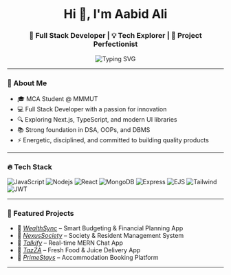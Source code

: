 <h1 align="center">Hi 👋, I'm Aabid Ali</h1>
<h3 align="center">🚀 Full Stack Developer | 💡 Tech Explorer | 🎯 Project Perfectionist</h3>

<p align="center">
  <img src="https://readme-typing-svg.herokuapp.com?font=Fira+Code&size=24&duration=3000&pause=1000&color=F7B42C&vCenter=true&center=true&width=600&lines=Full+Stack+Developer+%F0%9F%94%A5;MERN+Stack+Proficient+%F0%9F%92%BB;Passionate+Problem+Solver+%F0%9F%A4%96;Always+Learning+%F0%9F%9A%80" alt="Typing SVG" />
</p>

---

### 🧠 About Me

- 🎓 MCA Student @ MMMUT
- 💻 Full Stack Developer with a passion for innovation
- 🔍 Exploring Next.js, TypeScript, and modern UI libraries
- 📚 Strong foundation in DSA, OOPs, and DBMS
- ⚡ Energetic, disciplined, and committed to building quality products

---

### 🔥 Tech Stack
![JavaScript](https://img.shields.io/badge/-JavaScript-black?style=flat-square&logo=javascript)
![Nodejs](https://img.shields.io/badge/-Node.js-black?style=flat-square&logo=Node.js)
![React](https://img.shields.io/badge/-React-black?style=flat-square&logo=react)
![MongoDB](https://img.shields.io/badge/-MongoDB-black?style=flat-square&logo=mongodb)
![Express](https://img.shields.io/badge/-Express-black?style=flat-square&logo=express)
![EJS](https://img.shields.io/badge/-EJS-black?style=flat-square&logo=EJS)
![Tailwind](https://img.shields.io/badge/-TailwindCSS-black?style=flat-square&logo=tailwind-css)
![JWT](https://img.shields.io/badge/-JWT-black?style=flat-square&logo=json-web-tokens)

---

### 🌟 Featured Projects
- 💸 *[WealthSync](#)* – Smart Budgeting & Financial Planning App  
- 🏢 *[NexusSociety](#)* – Society & Resident Management System  
- 💬 *[Talkify](#)* – Real-time MERN Chat App  
- 🍹 *[TazZA](#)* – Fresh Food & Juice Delivery App  
- 🏡 *[PrimeStays](#)* – Accommodation Booking Platform  

---
